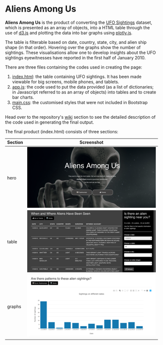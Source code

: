 # Aliens Among Us
**Aliens Among Us** is the product of converting the [UFO Sightings](https://github.com/rochiecuevas/UFO_Sightings/blob/master/data.js) dataset, which is presented as an array of objects, into a HTML table through the use of [d3.js](https://d3js.org/) and plotting the data into bar graphs using [plotly.js](https://plot.ly/javascript/). 

The table is filterable based on date, country, state, city, and alien ship shape (in that order). Hovering over the graphs show the number of sightings. These visualisations allow one to develop insights about the UFO sightings eyewitnesses have reported in the first half of January 2010.
    
There are three files containing the codes used in creating the page:
1. [index.html](https://github.com/rochiecuevas/UFO_Sightings/blob/master/index.html): the table containing UFO sightings. It has been made viewable for big screens, mobile phones, and tablets.
1. [app.js](https://github.com/rochiecuevas/UFO_Sightings/blob/master/app.js): the code used to put the data provided (as a list of dictionaries; in Javascript referred to as an array of objects) into tables and to create bar charts.
1. [main.css](https://github.com/rochiecuevas/UFO_Sightings/blob/master/main.css): the customised styles that were not included in Bootstrap CSS.

Head over to the repository's [wiki](https://github.com/rochiecuevas/UFO_Sightings/wiki) section to see the detailed description of the code used in generating the final output.

The final product (index.html) consists of three sections:

|Section|Screenshot|
|---|---|
|hero|![alt text](https://github.com/rochiecuevas/UFO_Sightings/blob/master/index-screenshot.png)|
|table|![alt text](https://github.com/rochiecuevas/UFO_Sightings/blob/master/filter-date-table.png)|
|graphs|![alt text](https://github.com/rochiecuevas/UFO_Sightings/blob/master/graph-screenshot.png)|

